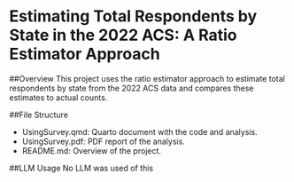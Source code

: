 # Estimating Total Respondents by State in the 2022 ACS: A Ratio Estimator Approach

##Overview 
This project uses the ratio estimator approach to estimate total respondents by state from the 2022 ACS data and compares these estimates to actual counts.

##File Structure
- UsingSurvey.qmd: Quarto document with the code and analysis.
- UsingSurvey.pdf: PDF report of the analysis. 
- README.md: Overview of the project.

##LLM Usage 
No LLM was used of this 
